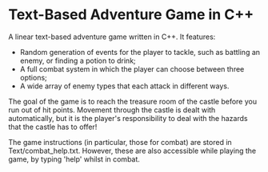 # Text-Based Adventure Game in C++
A linear text-based adventure game written in C++. It features: 
- Random generation of events for the player to tackle, such as battling an enemy, or finding a potion to drink; 
- A full combat system in which the player can choose between three options; 
- A wide array of enemy types that each attack in different ways. 

The goal of the game is to reach the treasure room of the castle before you run out of hit points. Movement through the castle is dealt with automatically, but it is the player's responsibility to deal with the hazards that the castle has to offer! 

The game instructions (in particular, those for combat) are stored in Text/combat_help.txt. However, these are also accessible while playing the game, by typing 'help' whilst in combat. 

